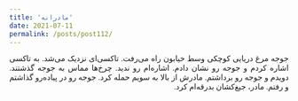 ```yaml
---
title: 'مادرانه'
date: 2021-07-11
permalink: /posts/post112/
---
```

<div align="justify" dir="rtl" style="font-family:vazir;">

‏جوجه مرغ دریایی کوچکی وسط خیابون راه می‌رفت. تاکسی‌‌ای نزدیک می‌شد. به تاکسی اشاره کردم و جوجه رو نشان دادم. اشاره‌ام رو ندید. چرخ‌ها مماس به جوجه گذشتند. دویدم و جوجه رو برداشتم. مادرش از بالا به سویم حمله کرد. جوجه رو در پیاده‌رو گذاشتم و رفتم. مادر، جیغ‌کشان بدرقه‌ام کرد.

</div>


